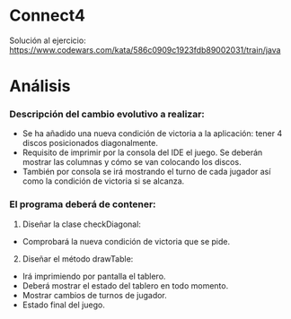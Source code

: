 # Connect4

Solución al ejercicio: https://www.codewars.com/kata/586c0909c1923fdb89002031/train/java

# Análisis

### Descripción del cambio evolutivo a realizar:

- Se ha añadido una nueva condición de victoria a la aplicación: tener 4 discos posicionados diagonalmente.
- Requisito de imprimir por la consola del IDE el juego. Se deberán mostrar las columnas y cómo se van colocando los discos.
- También por consola se irá mostrando el turno de cada jugador así como la condición de victoria si se alcanza.

### El programa deberá de contener:

1. Diseñar la clase checkDiagonal:

  - Comprobará la nueva condición de victoria que se pide.

2. Diseñar el método drawTable:

  - Irá imprimiendo por pantalla el tablero.
  - Deberá mostrar el estado del tablero en todo momento.
  - Mostrar cambios de turnos de jugador.
  - Estado final del juego.
